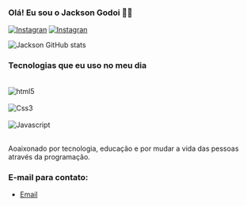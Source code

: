 ### Olá! Eu sou o Jackson Godoi ✌🏻

[![Instagran](https://img.shields.io/badge/Instagram-E4405F?style=for-the-badge&logo=instagram&logoColor=white)](https://www.instagram.com/jacksongodoy11/)
[![Instagran](https://img.shields.io/badge/LinkedIn-0077B5?style=for-the-badge&logo=linkedin&logoColor=white)](https://www.linkedin.com/in/jacksongodoi/)

![Jackson GitHub stats](https://github-readme-stats.vercel.app/api?username=JacksonGodoi&theme=dracula)

### Tecnologias que eu uso no meu dia

<div style="display: inline_block"><br/>
<img aling= "center" alt="html5" src="https://img.shields.io/badge/HTML5-E34F26?style=for-the-badge&logo=html5&logoColor=white" />
<div style="display: inline_block"><br/>
<img aling= "center" alt="Css3" src="https://img.shields.io/badge/CSS3-1572B6?style=for-the-badge&logo=css3&logoColor=white" />
<div style="display: inline_block"><br/>
<img aling= "center" alt="Javascript" src="https://img.shields.io/badge/JavaScript-F7DF1E?style=for-the-badge&logo=javascript&logoColor=black" />
</div><br/>

Aoaixonado por tecnologia, educação e por mudar a vida das pessoas através da programação.

### E-mail para contato:
- [Email](jacksonnicacio19@gmail.com)
